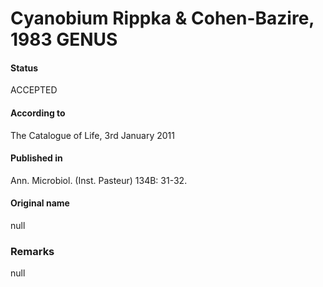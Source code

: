 # Cyanobium Rippka & Cohen-Bazire, 1983 GENUS

#### Status
ACCEPTED

#### According to
The Catalogue of Life, 3rd January 2011

#### Published in
Ann. Microbiol. (Inst. Pasteur) 134B: 31-32.

#### Original name
null

### Remarks
null